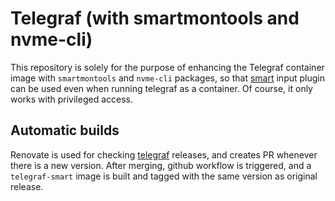 # Telegraf (with smartmontools and nvme-cli)
This repository is solely for the purpose of enhancing the Telegraf container image with `smartmontools` and `nvme-cli` packages, so that [smart](https://github.com/influxdata/telegraf/blob/master/plugins/inputs/smart/README.md) input plugin can be used even when running telegraf as a container.
Of course, it only works with privileged access.

## Automatic builds
Renovate is used for checking [telegraf](https://github.com/influxdata/telegraf) releases, and creates PR whenever there is a new version.
After merging, github workflow is triggered, and a `telegraf-smart` image is built and tagged with the same version as original release. 
